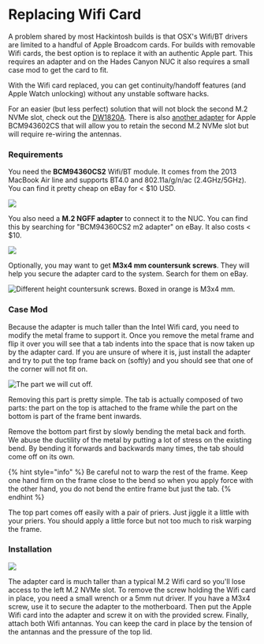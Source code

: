 # Replacing Wifi Card

A problem shared by most Hackintosh builds is that OSX's Wifi/BT drivers are limited to a handful of Apple Broadcom cards. For builds with removable Wifi cards, the best option is to replace it with an authentic Apple part. This requires an adapter and on the Hades Canyon NUC it also requires a small case mod to get the card to fit.

With the Wifi card replaced, you can get continuity/handoff features \(and Apple Watch unlocking\) without any unstable software hacks.

For an easier \(but less perfect\) solution that will not block the second M.2 NVMe slot, check out the [DW1820A](dw1820a-wifi.md). There is also [another adapter](https://github.com/osy/HaC-Mini/issues/191) for Apple BCM943602CS that will allow you to retain the second M.2 NVMe slot but will require re-wiring the antennas.

### Requirements

You need the **BCM94360CS2** Wifi/BT module. It comes from the 2013 MacBook Air line and supports BT4.0 and 802.11a/g/n/ac \(2.4GHz/5GHz\). You can find it pretty cheap on eBay for &lt; $10 USD.

![](../.gitbook/assets/wifi_card.jpg)

You also need a **M.2 NGFF adapter** to connect it to the NUC. You can find this by searching for "BCM94360CS2 m2 adapter" on eBay. It also costs &lt; $10.

![](../.gitbook/assets/adapter.jpg)

Optionally, you may want to get **M3x4 mm countersunk screws**. They will help you secure the adapter card to the system. Search for them on eBay.

![Different height countersunk screws. Boxed in orange is M3x4 mm.](../.gitbook/assets/m3_screws.jpg)

### Case Mod

Because the adapter is much taller than the Intel Wifi card, you need to modify the metal frame to support it. Once you remove the metal frame and flip it over you will see that a tab indents into the space that is now taken up by the adapter card. If you are unsure of where it is, just install the adapter and try to put the top frame back on \(softly\) and you should see that one of the corner will not fit on.

![The part we will cut off.](../.gitbook/assets/tab_pre.jpg)

Removing this part is pretty simple. The tab is actually composed of two parts: the part on the top is attached to the frame while the part on the bottom is part of the frame bent inwards.

Remove the bottom part first by slowly bending the metal back and forth. We abuse the ductility of the metal by putting a lot of stress on the existing bend. By bending it forwards and backwards many times, the tab should come off on its own.

{% hint style="info" %}
Be careful not to warp the rest of the frame. Keep one hand firm on the frame close to the bend so when you apply force with the other hand, you do not bend the entire frame but just the tab.
{% endhint %}

The top part comes off easily with a pair of priers. Just jiggle it a little with your priers. You should apply a little force but not too much to risk warping the frame.

### Installation

![](../.gitbook/assets/card_installed.jpg)

The adapter card is much taller than a typical M.2 Wifi card so you'll lose access to the left M.2 NVMe slot. To remove the screw holding the Wifi card in place, you need a small wrench or a 5mm nut driver. If you have a M3x4 screw, use it to secure the adapter to the motherboard. Then put the Apple Wifi card into the adapter and screw it on with the provided screw. Finally, attach both Wifi antannas. You can keep the card in place by the tension of the antannas and the pressure of the top lid.

